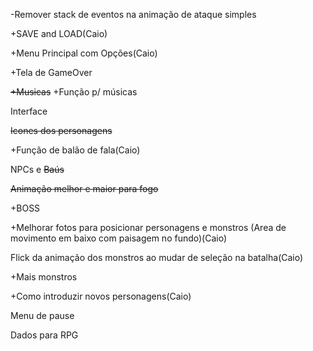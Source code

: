 -Remover stack de eventos na animação de ataque simples

+SAVE and LOAD(Caio)

+Menu Principal com Opções(Caio)

+Tela de GameOver

~~+Musicas~~
+Função p/ músicas

Interface

~~Icones dos personagens~~

+Função de balão de fala(Caio)

NPCs e ~~Baús~~

~~Animação melhor e maior para fogo~~

+BOSS

+Melhorar fotos para posicionar personagens e monstros (Area de movimento em baixo com paisagem no fundo)(Caio)

Flick da animação dos monstros ao mudar de seleção na batalha(Caio)

+Mais monstros

+Como introduzir novos personagens(Caio)

Menu de pause

Dados para RPG

